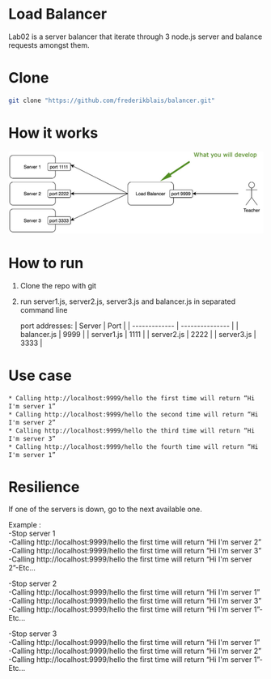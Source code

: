 # Load Balancer

Lab02 is a server balancer that iterate through 3 node.js server and balance requests amongst them.

# Clone

```bash
git clone "https://github.com/frederikblais/balancer.git"
```

# How it works
![ScreenShot](https://github.com/frederikblais/balancer/blob/main/git/objective.png)

# How to run

1. Clone the repo with git
2. run server1.js, server2.js, server3.js and balancer.js in separated command line
   
   port addresses:
   |     Server    |       Port      |
   | ------------- | --------------- |
   | balancer.js   |       9999      |
   | server1.js    |       1111      |
   | server2.js    |       2222      |
   | server3.js    |       3333      |
   
# Use case

    * Calling http://localhost:9999/hello the first time will return “Hi I'm server 1”
    * Calling http://localhost:9999/hello the second time will return “Hi I'm server 2”
    * Calling http://localhost:9999/hello the third time will return “Hi I'm server 3”
    * Calling http://localhost:9999/hello the fourth time will return “Hi I'm server 1”

# Resilience

If one of the servers is down, go to the next available one.  

Example :  
-Stop server 1  
-Calling ​http://localhost:9999/hello​ the first time will return “Hi I'm server 2”  
-Calling ​http://localhost:9999/hello​ the first time will return “Hi I'm server 3”  
-Calling ​http://localhost:9999/hello​ the first time will return “Hi I'm server 2”-Etc...  

-Stop server 2  
-Calling ​http://localhost:9999/hello​ the first time will return “Hi I'm server 1”  
-Calling ​http://localhost:9999/hello​ the first time will return “Hi I'm server 3”  
-Calling ​http://localhost:9999/hello​ the first time will return “Hi I'm server 1”-Etc...  

-Stop server 3  
-Calling ​http://localhost:9999/hello​ the first time will return “Hi I'm server 1”  
-Calling ​http://localhost:9999/hello​ the first time will return “Hi I'm server 2”  
-Calling ​http://localhost:9999/hello​ the first time will return “Hi I'm server 1”-Etc...  
